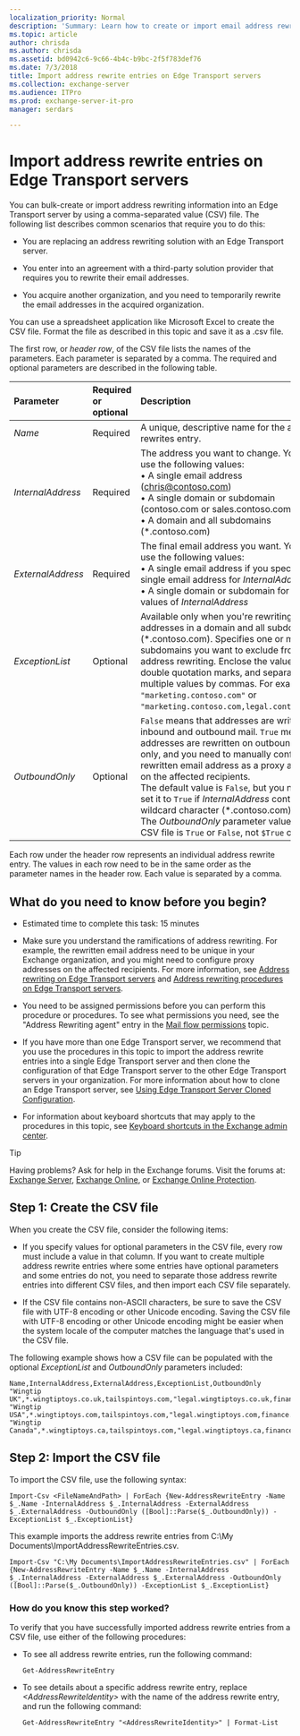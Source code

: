 ```yaml
---
localization_priority: Normal
description: 'Summary: Learn how to create or import email address rewriting in bulk in Exchange Server.'
ms.topic: article
author: chrisda
ms.author: chrisda
ms.assetid: bd0942c6-9c66-4b4c-b9bc-2f5f783def76
ms.date: 7/3/2018
title: Import address rewrite entries on Edge Transport servers
ms.collection: exchange-server
ms.audience: ITPro
ms.prod: exchange-server-it-pro
manager: serdars

---
```


# Import address rewrite entries on Edge Transport servers

You can bulk-create or import address rewriting information into an Edge Transport server by using a comma-separated value (CSV) file. The following list describes common scenarios that require you to do this:

- You are replacing an address rewriting solution with an Edge Transport server.

- You enter into an agreement with a third-party solution provider that requires you to rewrite their email addresses.

- You acquire another organization, and you need to temporarily rewrite the email addresses in the acquired organization.

You can use a spreadsheet application like Microsoft Excel to create the CSV file. Format the file as described in this topic and save it as a .csv file.

The first row, or *header row*, of the CSV file lists the names of the parameters. Each parameter is separated by a comma. The required and optional parameters are described in the following table.

|**Parameter**|**Required or optional**|**Description**|
|:-----|:-----|:-----|
| _Name_ <br/> |Required  <br/> |A unique, descriptive name for the address rewrites entry.  <br/> |
| _InternalAddress_ <br/> |Required  <br/> |The address you want to change. You can use the following values:  <br/> • A single email address (chris@contoso.com)  <br/> • A single domain or subdomain (contoso.com or sales.contoso.com)  <br/> • A domain and all subdomains (\*.contoso.com)  <br/> |
| _ExternalAddress_ <br/> |Required  <br/> |The final email address you want. You can use the following values:  <br/> • A single email address if you specified a single email address for _InternalAddress_ <br/> • A single domain or subdomain for all other values of _InternalAddress_ <br/> |
| _ExceptionList_ <br/> |Optional  <br/> |Available only when you're rewriting email addresses in a domain and all subdomains (\*.contoso.com). Specifies one or more subdomains you want to exclude from address rewriting. Enclose the value in double quotation marks, and separate multiple values by commas. For example, `"marketing.contoso.com"` or `"marketing.contoso.com,legal.contoso.com"`.  <br/> |
| _OutboundOnly_ <br/> |Optional  <br/> | `False` means that addresses are written on inbound and outbound mail. `True` means that addresses are rewritten on outbound mail only, and you need to manually configure the rewritten email address as a proxy address on the affected recipients.  <br/> The default value is `False`, but you need to set it to `True` if _InternalAddress_ contains the wildcard character (\*.contoso.com).  <br/> The _OutboundOnly_ parameter value in the CSV file is `True` or `False`, not `$True` or `$False`.  <br/> |

Each row under the header row represents an individual address rewrite entry. The values in each row need to be in the same order as the parameter names in the header row. Each value is separated by a comma.

## What do you need to know before you begin?

- Estimated time to complete this task: 15 minutes

- Make sure you understand the ramifications of address rewriting. For example, the rewritten email address need to be unique in your Exchange organization, and you might need to configure proxy addresses on the affected recipients. For more information, see [Address rewriting on Edge Transport servers](address-rewriting.md) and [Address rewriting procedures on Edge Transport servers](address-rewriting-procedures.md).

- You need to be assigned permissions before you can perform this procedure or procedures. To see what permissions you need, see the "Address Rewriting agent" entry in the [Mail flow permissions](../../permissions/feature-permissions/mail-flow-permissions.md) topic.

- If you have more than one Edge Transport server, we recommend that you use the procedures in this topic to import the address rewrite entries into a single Edge Transport server and then clone the configuration of that Edge Transport server to the other Edge Transport servers in your organization. For more information about how to clone an Edge Transport server, see [Using Edge Transport Server Cloned Configuration](http://technet.microsoft.com/library/683a6b8a-59bf-43ed-96c8-504945c2f665.aspx).

- For information about keyboard shortcuts that may apply to the procedures in this topic, see [Keyboard shortcuts in the Exchange admin center](../../about-documentation/exchange-admin-center-keyboard-shortcuts.md).

> [!TIP]
> Having problems? Ask for help in the Exchange forums. Visit the forums at: [Exchange Server](https://go.microsoft.com/fwlink/p/?linkId=60612), [Exchange Online](https://go.microsoft.com/fwlink/p/?linkId=267542), or [Exchange Online Protection](https://go.microsoft.com/fwlink/p/?linkId=285351).

## Step 1: Create the CSV file

When you create the CSV file, consider the following items:

- If you specify values for optional parameters in the CSV file, every row must include a value in that column. If you want to create multiple address rewrite entries where some entries have optional parameters and some entries do not, you need to separate those address rewrite entries into different CSV files, and then import each CSV file separately.

- If the CSV file contains non-ASCII characters, be sure to save the CSV file with UTF-8 encoding or other Unicode encoding. Saving the CSV file with UTF-8 encoding or other Unicode encoding might be easier when the system locale of the computer matches the language that's used in the CSV file.

The following example shows how a CSV file can be populated with the optional _ExceptionList_ and _OutboundOnly_ parameters included:

```
Name,InternalAddress,ExternalAddress,ExceptionList,OutboundOnly
"Wingtip UK",*.wingtiptoys.co.uk,tailspintoys.com,"legal.wingtiptoys.co.uk,finance.wingtiptoys.co.uk,support.wingtiptoys.co.uk",True
"Wingtip USA",*.wingtiptoys.com,tailspintoys.com,"legal.wingtiptoys.com,finance.wingtiptoys.com,support.wingtiptoys.com,corp.wingtiptoys.com",True
"Wingtip Canada",*.wingtiptoys.ca,tailspintoys.com,"legal.wingtiptoys.ca,finance.wingtiptoys.ca,support.wingtiptoys.ca",True
```

## Step 2: Import the CSV file

To import the CSV file, use the following syntax:

```
Import-Csv <FileNameAndPath> | ForEach {New-AddressRewriteEntry -Name $_.Name -InternalAddress $_.InternalAddress -ExternalAddress $_.ExternalAddress -OutboundOnly ([Bool]::Parse($_.OutboundOnly)) -ExceptionList $_.ExceptionList}
```

This example imports the address rewrite entries from C:\My Documents\ImportAddressRewriteEntries.csv.

```
Import-Csv "C:\My Documents\ImportAddressRewriteEntries.csv" | ForEach {New-AddressRewriteEntry -Name $_.Name -InternalAddress $_.InternalAddress -ExternalAddress $_.ExternalAddress -OutboundOnly ([Bool]::Parse($_.OutboundOnly)) -ExceptionList $_.ExceptionList}
```

### How do you know this step worked?

To verify that you have successfully imported address rewrite entries from a CSV file, use either of the following procedures:

- To see all address rewrite entries, run the following command:

  ```
  Get-AddressRewriteEntry
  ```

- To see details about a specific address rewrite entry, replace _\<AddressRewriteIdentity\>_ with the name of the address rewrite entry, and run the following command:

  ```
  Get-AddressRewriteEntry "<AddressRewriteIdentity>" | Format-List
  ```



